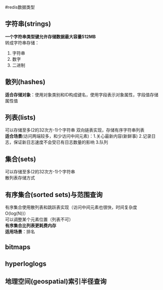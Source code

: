 #redis数据类型

字符串(strings)
--------------
**一个字符串类型键允许存储数据最大容量512MB**<br>
转成字符串存储：
1. 字符串
2. 数字
3. 二进制

散列(hashes)
------------
**适合存储对象**：使用对象类别和ID构成键名，使用字段表示对象属性，字段值存储属性值


列表(lists)
-----------
可以存储至多(2的32次方-1)个字符串
双向链表实现，存储有序字符串列表<br>
**适合场景**(访问两端较多，和少访问中间元素)：1.关心最新内容(新鲜事) 2.记录日志，保证新日志速度不会受已有日志数量的影响 3.队列


集合(sets)
----------
可以存储至多(2的32次方-1)个字符串<br>
散列表存储方式



有序集合(sorted sets)与范围查询
-----------------------------
有序集合使用散列表和跳跃表实现（访问中间元素也很快，时间复杂度O(log(N))）<br>
可以调整某个元素位置（列表不可）<br>
**有序集合比列表更耗费内存**<br>
**适用场景**：排名

bitmaps
-------


hyperloglogs
-----------



地理空间(geospatial)索引半径查询
------------------------------

